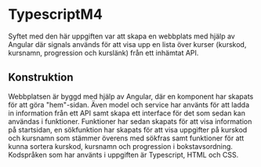 # TypescriptM4
Syftet med den här uppgiften var att skapa en webbplats med hjälp av Angular där signals används för att visa upp en lista över kurser (kurskod, kursnamn, progression och kurslänk) från ett inhämtat API. 

## Konstruktion
Webbplatsen är byggd med hjälp av Angular, där en komponent har skapats för att göra "hem"-sidan. Även model och service har använts för att ladda in information från ett API samt skapa ett interface för det som sedan kan användas i funktioner. Funktioner har sedan skapats för att visa information på startsidan, en sökfunktion har skapats för att visa uppgifter på kurskod och kursnamn som stämmer överens med sökfras samt funktioner för att kunna sortera kurskod, kursnamn och progression i bokstavsordning. Kodspråken som har använts i uppgiften är Typescript, HTML och CSS. 
